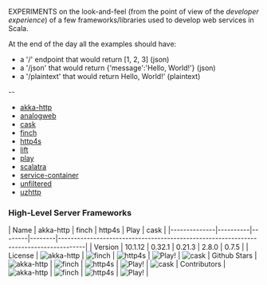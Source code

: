 EXPERIMENTS on the look-and-feel (from the point of view of the *developer experience*) of a few frameworks/libraries used to develop web services in Scala.

At the end of the day all the examples should have:
- a '/' endpoint that would return [1, 2, 3] (json)
- a '/json' that would return {'message':'Hello, World!'} (json)
- a '/plaintext' that would return Hello, World!' (plaintext)


--

- [akka-http](https://doc.akka.io/docs/akka-http/current/)
- [analogweb](http://analogweb.github.io/)
- [cask](https://github.com/lihaoyi/cask)
- [finch](https://finagle.github.io/finch/)
- [http4s](https://http4s.org/)
- [lift](https://liftweb.net/)
- [play](https://www.playframework.com/)
- [scalatra](https://scalatra.org/)
- [service-container](https://github.com/vonnagy/service-container)
- [unfiltered](http://unfiltered.ws/)
- [uzhttp](https://github.com/polynote/uzhttp)


### High-Level Server Frameworks

| Name         | akka-http                                                                     | finch  | http4s | Play | cask |
|--------------|----------|--------|--------|--------------------------------------------------------------------------------------|
| Version      | 10.1.12 | 0.32.1 | 0.21.3 | 2.8.0 | 0.7.5                                           |
| License | ![akka-http](https://img.shields.io/github/license/akka/akka-http.svg?label=%20) | ![finch](https://img.shields.io/github/license/finagle/finch.svg?label=%20)   | ![http4s](https://img.shields.io/github/license/http4s/http4s.svg?label=%20)   | ![Play!](https://img.shields.io/github/license/playframework/playframework.svg?label=%20) | ![cask](https://img.shields.io/github/license/lihaoyi/cask.svg?label=%20)
| Github Stars | ![akka-http](https://img.shields.io/github/stars/akka/akka-http.svg?label=%20) | ![finch](https://img.shields.io/github/stars/finagle/finch.svg?label=%20)   | ![http4s](https://img.shields.io/github/stars/http4s/http4s.svg?label=%20)   | ![Play!](https://img.shields.io/github/stars/playframework/playframework.svg?label=%20) | ![cask](https://img.shields.io/github/stars/lihaoyi/cask.svg?label=%20)
| Contributors | ![akka-http](https://img.shields.io/github/contributors/akka/akka-http.svg?label=%20) | ![finch](https://img.shields.io/github/contributors/finagle/finch.svg?label=%20)   | ![http4s](https://img.shields.io/github/contributors/http4s/http4s.svg?label=%20)   | ![Play!](https://img.shields.io/github/contributors/playframework/playframework.svg?label=%20) |
